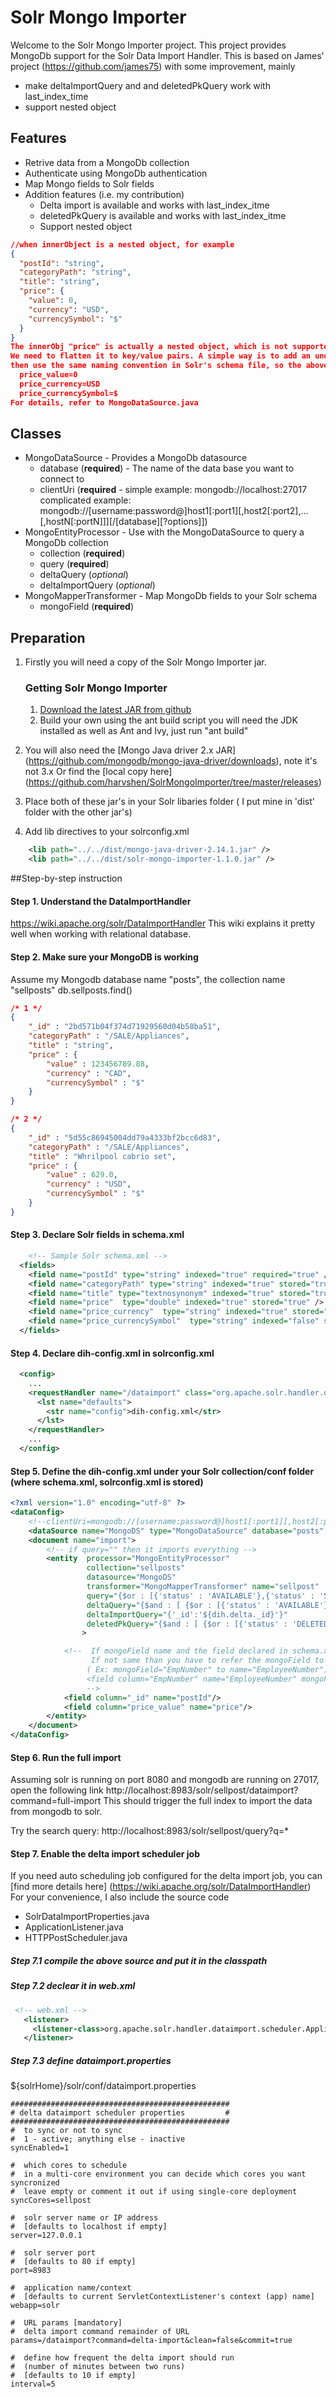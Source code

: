 # Solr Mongo Importer
Welcome to the Solr Mongo Importer project. This project provides MongoDb support for the Solr Data Import Handler.
This is based on James' project (https://github.com/james75) with some improvement, mainly 
* make deltaImportQuery and and deletedPkQuery work with last_index_time
* support nested object

## Features
* Retrive data from a MongoDb collection
* Authenticate using MongoDb authentication
* Map Mongo fields to Solr fields
* Addition features (i.e. my contribution)
    * Delta import is available and works with last_index_itme
    * deletedPkQuery is available and works with last_index_itme
    * Support nested object
```json
//when innerObject is a nested object, for example
{
  "postId": "string",
  "categoryPath": "string",
  "title": "string",
  "price": {
    "value": 0,
    "currency": "USD",
    "currencySymbol": "$"
  }
}
The innerObj "price" is actually a nested object, which is not supported by Solr directly. 
We need to flatten it to key/value pairs. A simple way is to add an underscore for sub-key, 
then use the same naming convention in Solr's schema file, so the above structure will become
  price_value=0
  price_currency=USD
  price_currencySymbol=$
For details, refer to MongoDataSource.java
```

## Classes

* MongoDataSource - Provides a MongoDb datasource
    * database  (**required**) - The name of the data base you want to connect to
    * clientUri (**required** - simple example: mongodb://localhost:27017  complicated example: mongodb://[username:password@]host1[:port1][,host2[:port2],...[,hostN[:portN]]][/[database][?options]])
* MongoEntityProcessor - Use with the MongoDataSource to query a MongoDb collection
    * collection (**required**)
    * query (**required**)
    * deltaQuery (*optional*)
    * deltaImportQuery (*optional*)
* MongoMapperTransformer - Map MongoDb fields to your Solr schema
    * mongoField (**required**)

## Preparation
1. Firstly you will need a copy of the Solr Mongo Importer jar.
    ### Getting Solr Mongo Importer
    1. [Download the latest JAR from github](https://github.com/harvshen/SolrMongoImporter/tree/master/releases)
    2. Build your own using the ant build script you will need the JDK installed as well as Ant and Ivy, just run "ant build"
2. You will also need the [Mongo Java driver 2.x JAR] (https://github.com/mongodb/mongo-java-driver/downloads), note it's not 3.x
   Or find the [local copy here] (https://github.com/harvshen/SolrMongoImporter/tree/master/releases)

3. Place both of these jar's in your Solr libaries folder ( I put mine in 'dist' folder with the other jar's)
4. Add lib directives to your solrconfig.xml

```xml
    <lib path="../../dist/mongo-java-driver-2.14.1.jar" />
    <lib path="../../dist/solr-mongo-importer-1.1.0.jar" />
```

##Step-by-step instruction
#### Step 1. Understand the DataImportHandler
https://wiki.apache.org/solr/DataImportHandler
This wiki explains it pretty well when working with relational database.

#### Step 2. Make sure your MongoDB is working
Assume my Mongodb database name "posts", the collection name "sellposts"
db.sellposts.find()
```json
/* 1 */
{
    "_id" : "2bd571b04f374d71929560d04b58ba51",
    "categoryPath" : "/SALE/Appliances",
    "title" : "string",
    "price" : {
        "value" : 123456789.88,
        "currency" : "CAD",
        "currencySymbol" : "$"
    }
}

/* 2 */
{
    "_id" : "5d55c86945004dd79a4333bf2bcc6d83",
    "categoryPath" : "/SALE/Appliances",
    "title" : "Whrilpool cabrio set",
    "price" : {
        "value" : 629.0,
        "currency" : "USD",
        "currencySymbol" : "$"
    }
}
```

#### Step 3. Declare Solr fields in schema.xml
```xml
    <!-- Sample Solr schema.xml -->
  <fields>    
	<field name="postId" type="string" indexed="true" required="true" />
	<field name="categoryPath" type="string" indexed="true" stored="true"/>
    <field name="title" type="textnosynonym" indexed="true" stored="true" />
    <field name="price"  type="double" indexed="true" stored="true" />
    <field name="price_currency"  type="string" indexed="true" stored="true" />
    <field name="price_currencySymbol"  type="string" indexed="false" stored="true" />
  </fields>
```

#### Step 4. Declare dih-config.xml in solrconfig.xml
```xml
  <config>
    ...
	<requestHandler name="/dataimport" class="org.apache.solr.handler.dataimport.DataImportHandler">
	  <lst name="defaults">
		<str name="config">dih-config.xml</str>
	  </lst>
	</requestHandler>
	...
  </config>
```

#### Step 5. Define the dih-config.xml under your Solr collection/conf folder (where schema.xml, solrconfig.xml is stored) 
```xml
<?xml version="1.0" encoding="utf-8" ?>
<dataConfig>
    <!--clientUri=mongodb://[username:password@]host1[:port1][,host2[:port2],...[,hostN[:portN]]][/[database][?options]] -->
    <dataSource name="MongoDS" type="MongoDataSource" database="posts" clientUri="mongodb://localhost:27017"/>
    <document name="import">
        <!-- if query="" then it imports everything -->
        <entity  processor="MongoEntityProcessor"
                 collection="sellposts"
                 datasource="MongoDS"
                 transformer="MongoMapperTransformer" name="sellpost"
                 query="{$or : [{'status' : 'AVAILABLE'},{'status' : 'SOLD'} ]}"
                 deltaQuery="{$and : [ {$or : [{'status' : 'AVAILABLE'},{'status' : 'SOLD'} ]}, {'modifiedAt':{$gt:{$date:'${dih.last_index_time}'}} } ] }"
                 deltaImportQuery="{'_id':'${dih.delta._id}'}"
                 deletedPkQuery="{$and : [ {$or : [{'status' : 'DELETED'},{'status' : 'UNLISTED'} ]}, {'modifiedAt':{$gt:{$date:'${dih.last_index_time}'}} } ] }"
                >

            <!--  If mongoField name and the field declared in schema.xml are the same, then you don't need to declare below field mapping.
                  If not same than you have to refer the mongoField to field in schema.xml
                 ( Ex: mongoField="EmpNumber" to name="EmployeeNumber").
                 <field column="EmpNumber" name="EmployeeNumber" mongoField="EmpNumber"/>
                 -->
            <field column="_id" name="postId"/>
            <field column="price_value" name="price"/>
        </entity>
    </document>
</dataConfig>

```

#### Step 6. Run the full import
Assuming solr is running on port 8080 and mongodb are running on 27017, 
open the following link http://localhost:8983/solr/sellpost/dataimport?command=full-import 
This should trigger the full index to import the data from mongodb to solr.

Try the search query: http://localhost:8983/solr/sellpost/query?q=*

#### Step 7. Enable the delta import scheduler job
If you need auto scheduling job configured for the delta import job, you can [find more details here] (https://wiki.apache.org/solr/DataImportHandler)
For your convenience, I also include the source code

* SolrDataImportProperties.java
* ApplicationListener.java
* HTTPPostScheduler.java

##### Step 7.1 compile the above source and put it in the classpath
##### Step 7.2 declear it in web.xml
```xml
 <!-- web.xml -->
   <listener>
     <listener-class>org.apache.solr.handler.dataimport.scheduler.ApplicationListener</listener-class>
   </listener>
```
##### Step 7.3 define dataimport.properties
${solrHome}/solr/conf/dataimport.properties
```
#################################################
# delta dataimport scheduler properties         #
#################################################
#  to sync or not to sync
#  1 - active; anything else - inactive
syncEnabled=1

#  which cores to schedule
#  in a multi-core environment you can decide which cores you want syncronized
#  leave empty or comment it out if using single-core deployment
syncCores=sellpost

#  solr server name or IP address
#  [defaults to localhost if empty]
server=127.0.0.1

#  solr server port
#  [defaults to 80 if empty]
port=8983

#  application name/context
#  [defaults to current ServletContextListener's context (app) name]
webapp=solr

#  URL params [mandatory]
#  delta import command remainder of URL
params=/dataimport?command=delta-import&clean=false&commit=true

#  define how frequent the delta import should run
#  (number of minutes between two runs)
#  [defaults to 10 if empty]
interval=5
```
